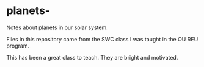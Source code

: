 # planets-
Notes about planets in our solar system.

Files in this repository came from the SWC class I was taught in the OU REU program. 

This has been a great class to teach. They are bright and motivated.
